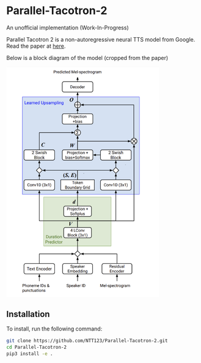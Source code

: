# Parallel-Tacotron-2
An unofficial implementation (Work-In-Progress)

Parallel Tacotron 2 is a non-autoregressive neural TTS model from Google.
Read the paper at [here](https://arxiv.org/abs/2103.14574).


Below is a block diagram of the model (cropped from the paper)

<img src="./assets/model.png" alt="digram" width="400"/>



## Installation

To install, run the following command:

```sh
git clone https://github.com/NTT123/Parallel-Tacotron-2.git
cd Parallel-Tacotron-2
pip3 install -e .
```

